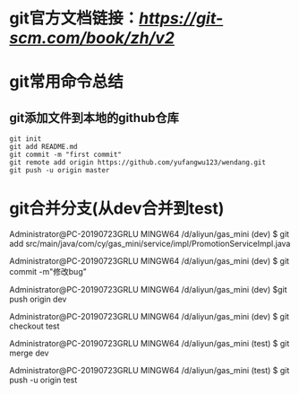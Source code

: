 # git官方文档链接：*https://git-scm.com/book/zh/v2*

# git常用命令总结 

## git添加文件到本地的github仓库

```
git init
git add README.md
git commit -m "first commit"
git remote add origin https://github.com/yufangwu123/wendang.git
git push -u origin master
```



# git合并分支(从dev合并到test)

Administrator@PC-20190723GRLU MINGW64 /d/aliyun/gas_mini (dev)
$ git add src/main/java/com/cy/gas_mini/service/impl/PromotionServiceImpl.java

Administrator@PC-20190723GRLU MINGW64 /d/aliyun/gas_mini (dev)
$ git commit -m"修改bug"

Administrator@PC-20190723GRLU MINGW64 /d/aliyun/gas_mini (dev)
$git push origin dev

Administrator@PC-20190723GRLU MINGW64 /d/aliyun/gas_mini (dev)
$ git checkout test

Administrator@PC-20190723GRLU MINGW64 /d/aliyun/gas_mini (test)
$ git merge dev

Administrator@PC-20190723GRLU MINGW64 /d/aliyun/gas_mini (test)
$ git push -u origin test
